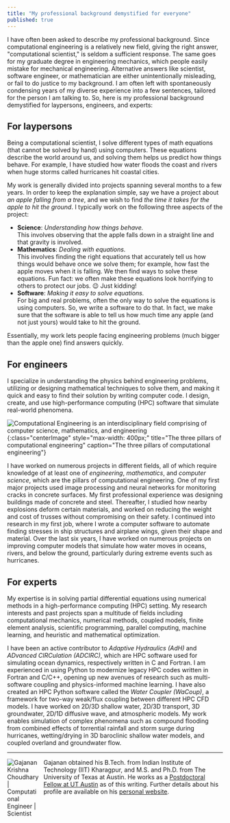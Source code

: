 ```yaml
---
title: "My professional background demystified for everyone"
published: true
---
```


I have often been asked to describe my professional background. Since
computational engineering is a relatively new field, giving the right answer,
"computational scientist," is seldom a sufficient response. The same goes for my
graduate degree in engineering mechanics, which people easily mistake for
mechanical engineering. Alternative answers like scientist, software engineer,
or mathematician are either unintentionally misleading, or fail to do justice to
my background. I am often left with spontaneously condensing years of my diverse
experience into a few sentences, tailored for the person I am talking to. So,
here is my professional background demystified for laypersons, engineers, and
experts:

## For laypersons
Being a computational scientist, I solve different types of math equations (that
cannot be solved by hand) using computers. These equations describe the world
around us, and solving them helps us predict how things behave. For example, I
have studied how water floods the coast and rivers when huge storms called
hurricanes hit coastal cities.

My work is generally divided into projects spanning several months to a few
years. In order to keep the explanation simple, say we have a project about *an
apple falling from a tree*, and we wish to find *the time it takes for the apple
to hit the ground*. I typically work on the following three aspects of the
project:
- **Science**: *Understanding how things behave.* <br/>
  This involves observing that the apple falls down in a straight line and that
  gravity is involved.
- **Mathematics**: *Dealing with equations.* <br/>
  This involves finding the right equations that accurately tell us how things
  would behave once we solve them; for example, how fast the apple moves when it
  is falling. We then find ways to solve these equations. Fun fact: we often
  make these equations look horrifying to others to protect our jobs. &#128521;
  Just kidding!
- **Software**: *Making it easy to solve equations.* <br/>
  For big and real problems, often the only way to solve the equations is using
  computers. So, we write a software to do that. In fact, we make sure that the
  software is able to tell us how much time any apple (and not just yours)
  would take to hit the ground.

Essentially, my work lets people facing engineering problems (much bigger than
the apple one) find answers quickly.

## For engineers
I specialize in understanding the physics behind engineering problems,
utilizing or designing mathematical techniques to solve them, and making it
quick and easy to find their solution by writing computer code. I design,
create, and use high-performance computing (HPC) software that simulate
real-world phenomena.

![Computational Engineering is an interdisciplinary field comprising of computer
science, mathematics, and engineering](/assets/img/vennComputationalEngineering.svg){:class="centerImage"
style="max-width: 400px;" title="The three pillars of computational engineering"
caption="The three pillars of computational engineering"}

I have worked on numerous projects in different fields, all of which require
knowledge of at least one of *engineering*, *mathematics*, and *computer
science*, which are the pillars of computational engineering. One of my first
major projects used image processing and neural networks for monitoring cracks
in concrete surfaces. My first professional experience was designing buildings
made of concrete and steel. Thereafter, I studied how nearby explosions deform
certain materials, and worked on reducing the weight and cost of trusses without
compromising on their safety. I continued into research in my first job, where I
wrote a computer software to automate finding stresses in ship structures and
airplane wings, given their shape and material. Over the last six years, I have
worked on numerous projects on improving computer models that simulate how water
moves in oceans, rivers, and below the ground, particularly during extreme
events such as hurricanes.

## For experts
My expertise is in solving partial differential equations using numerical
methods in a high-performance computing (HPC) setting. My research interests and
past projects span a multitude of fields including computational mechanics,
numerical methods, coupled models, finite element analysis, scientific
programming, parallel computing, machine learning, and heuristic and
mathematical optimization.

I have been an active contributor to *Adaptive Hydraulics (AdH)* and *ADvanced
CIRCulation (ADCIRC)*, which are HPC software used for simulating ocean
dynamics, respectively written in C and Fortran. I am experienced in
using Python to modernize legacy HPC codes written in Fortran and C/C++, opening
up new avenues of research such as multi-software coupling and physics-informed
machine learning. I have also created an HPC Python software called the *Water
Coupler (WaCoup)*, a framework for two-way weak/flux coupling between different
HPC CFD models. I have worked on 2D/3D shallow water, 2D/3D transport, 3D
groundwater, 2D/1D diffusive wave, and atmospheric models. My work enables
simulation of complex phenomena such as compound flooding from combined
effects of torrential rainfall and storm surge during hurricanes,
wetting/drying in 3D baroclinic shallow water models, and coupled overland and
groundwater flow.



______

<a href="/"
    onClick="ga('send', 'event', {
        eventCategory: 'InternalLinkAccess',
        eventAction: 'ClickArticleFooter',
        eventLabel: 'Home',
        eventValue: 1
    });">
<img src="https://avatars3.githubusercontent.com/u/57540260?v=4" 
     class="circle mb-3" 
     style="max-width: 75px; float: left; margin-right: 10px;"
     alt="Gajanan Krishna Choudhary | Computational Engineer | Scientist">
</a>
Gajanan obtained his B.Tech. from Indian Institute of Technology (IIT)
Kharagpur, and M.S. and Ph.D. from The University of Texas at Austin. He works
as a 
<a href="https://www.oden.utexas.edu/people/1400/" target="_blank"
    onClick="ga('send', 'event', {
        eventCategory: 'ExternalLinkAccess',
        eventAction: 'ClickArticleFooter',
        eventLabel: 'UT_Postdoc_Webpage',
        eventValue: 1
    });">Postdoctoral Fellow at UT Austin</a>
as of this writing. Further details about his profile are available on his
<a href="https://users.oden.utexas.edu/~gajanan/" target="_blank"
    onClick="ga('send', 'event', {
        eventCategory: 'ExternalLinkAccess',
        eventAction: 'ClickArticleFooter',
        eventLabel: 'Personal_website',
        eventValue: 1
    });">personal website</a>.

